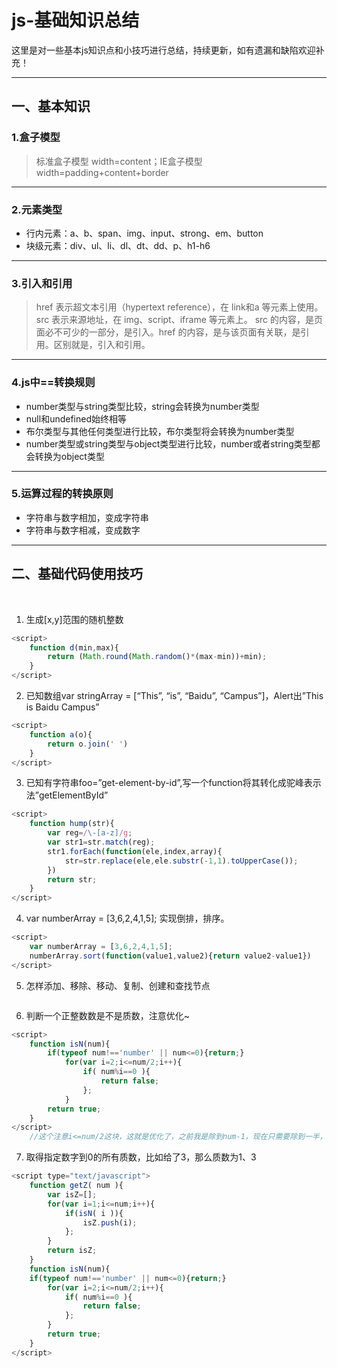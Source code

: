 # js-基础知识总结   
这里是对一些基本js知识点和小技巧进行总结，持续更新，如有遗漏和缺陷欢迎补充！    
***
## 一、基本知识        
### 1.盒子模型   
> 标准盒子模型 width=content；IE盒子模型width=padding+content+border   
----------    
### 2.元素类型 
* 行内元素：a、b、span、img、input、strong、em、button    
* 块级元素：div、ul、li、dl、dt、dd、p、h1-h6     
----------      
### 3.引入和引用      
> href 表示超文本引用（hypertext reference），在 link和a 等元素上使用。src 表示来源地址，在 img、script、iframe 等元素上。
src 的内容，是页面必不可少的一部分，是引入。href 的内容，是与该页面有关联，是引用。区别就是，引入和引用。       
*********       
### 4.js中==转换规则     
* number类型与string类型比较，string会转换为number类型     
* null和undefined始终相等        
* 布尔类型与其他任何类型进行比较，布尔类型将会转换为number类型     
* number类型或string类型与object类型进行比较，number或者string类型都会转换为object类型      
*****       
### 5.运算过程的转换原则      
* 字符串与数字相加，变成字符串
* 字符串与数字相减，变成数字     
----------      
## 二、基础代码使用技巧  
   
1. 生成[x,y]范围的随机整数    
```javascript
<script>
	function d(min,max){
		return (Math.round(Math.random()*(max-min))+min);
	}
</script>
```	
2. 已知数组var stringArray = [“This”, “is”, “Baidu”, “Campus”]，Alert出”This is Baidu Campus”	
```javascript
<script>
	function a(o){
		return o.join(' ')
	}
</script>
```	
3. 已知有字符串foo=”get-element-by-id”,写一个function将其转化成驼峰表示法”getElementById”	
```javascript
<script>
	function hump(str){
		var reg=/\-[a-z]/g;
		var str1=str.match(reg);
		str1.forEach(function(ele,index,array){
			str=str.replace(ele,ele.substr(-1,1).toUpperCase());
		})
		return str;
	}
</script>
```	
4. var numberArray = [3,6,2,4,1,5]; 实现倒排，排序。	
```javascript
<script>
	var numberArray = [3,6,2,4,1,5];
	numberArray.sort(function(value1,value2){return value2-value1})
</script>
```	
5. 怎样添加、移除、移动、复制、创建和查找节点	
```javascript

```	
6. 判断一个正整数数是不是质数，注意优化~	
```javascript
<script>
	function isN(num){
		if(typeof num!=='number' || num<=0){return;}
			for(var i=2;i<=num/2;i++){
				if( num%i==0 ){       
					return false;
				};
			}
		return true;
	}
</script>
	//这个注意i<=num/2这块，这就是优化了，之前我是除到num-1，现在只需要除到一半，因为再往上除不可能除开，新技能get~
```	
7. 取得指定数字到0的所有质数，比如给了3，那么质数为1、3	
```javascript
<script type="text/javascript">
	function getZ( num ){
		var isZ=[];
		for(var i=1;i<=num;i++){
			if(isN( i )){
				isZ.push(i);
			};
		}
		return isZ;
	}
	function isN(num){
	if(typeof num!=='number' || num<=0){return;}
		for(var i=2;i<=num/2;i++){
			if( num%i==0 ){       
				return false;
			};
		}
		return true;
	}
</script>
```
